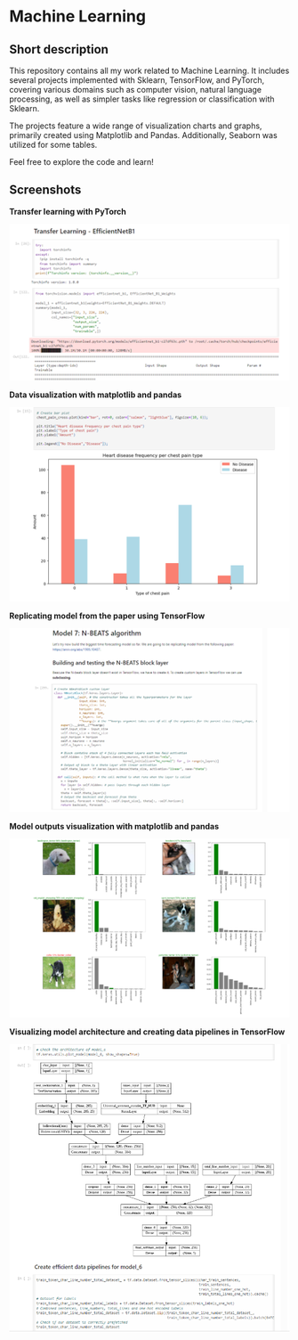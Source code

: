 # Machine Learning

## Short description

This repository contains all my work related to Machine Learning. It includes several projects implemented with Sklearn, TensorFlow, and PyTorch, covering various domains such as computer vision, natural language processing, as well as simpler tasks like regression or classification with Sklearn.

The projects feature a wide range of visualization charts and graphs, primarily created using Matplotlib and Pandas. Additionally, Seaborn was utilized for some tables.

Feel free to explore the code and learn!
## Screenshots

**Transfer learning with PyTorch**

<img src="screenshots/screen1.png" alt="alt text" width="600">

**Data visualization with matplotlib and pandas**

<img src="screenshots/screen2.png" alt="alt text" width="600">

**Replicating model from the paper using TensorFlow**

<img src="screenshots/screen3.png" alt="alt text" width="600">

**Model outputs visualization with matplotlib and pandas**

<img src="screenshots/screen4.png" alt="alt text" width="600">

**Visualizing model architecture and creating data pipelines in TensorFlow**

<img src="screenshots/screen5.png" alt="alt text" width="600">
